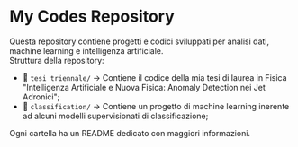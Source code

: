 # My Codes Repository

Questa repository contiene progetti e codici sviluppati per analisi dati, machine learning e intelligenza artificiale.  
Struttura della repository:
- 📂 `tesi triennale/` → Contiene il codice della mia tesi di laurea in Fisica "Intelligenza Artificiale e Nuova Fisica: Anomaly Detection nei Jet Adronici";
- 📂 `classification/` → Contiene un progetto di machine learning inerente ad alcuni modelli supervisionati di classificazione;

Ogni cartella ha un README dedicato con maggiori informazioni. 
